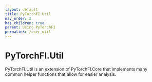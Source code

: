 ```yaml
---
layout: default
title: PyTorchFI.Util
nav_order: 2
has_children: true
parent: Using PyTorchFI
permalink: /user_util
---
```


# PyTorchFI.Util

PyTorchFI.Util is an extension of PyTorchFI.Core that implements many common helper functions that allow for easier analysis.
